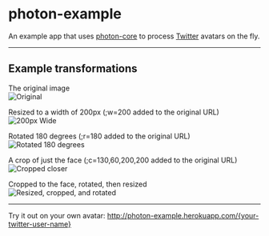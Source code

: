 # photon-example
An example app that uses [photon-core](https://github.com/1000Memories/photon-core) to process [Twitter](https://twitter.com/) avatars on the fly.

----

## Example transformations

The original image  
![Original](https://photon-example.herokuapp.com/michaelfairley)

Resized to a width of 200px (;w=200 added to the original URL)  
![200px Wide](https://photon-example.herokuapp.com/michaelfairley;w=200)

Rotated 180 degrees (;r=180 added to the original URL)  
![Rotated 180 degrees](https://photon-example.herokuapp.com/michaelfairley;r=180)

A crop of just the face (;c=130,60,200,200 added to the original URL)  
![Cropped closer](https://photon-example.herokuapp.com/michaelfairley;c=130,60,200,220)

Cropped to the face, rotated, then resized  
![Resized, cropped, and rotated](https://photon-example.herokuapp.com/michaelfairley;c=130,60,200,220;r=180;w=100)

----

Try it out on your own avatar: http://photon-example.herokuapp.com/{your-twitter-user-name}